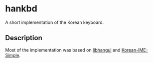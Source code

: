 # hankbd
A short implementation of the Korean keyboard.

## Description
Most of the implementation was based on [libhangul](https://github.com/libhangul/libhangul) and [Korean-IME-Simple](https://github.com/SniperAK/korean-ime-simple).
